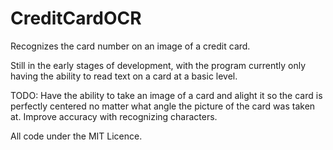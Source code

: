 # CreditCardOCR
Recognizes the card number on an image of a credit card.

Still in the early stages of development, with the program currently only having the ability to read text on a card at a basic level.

TODO:
Have the ability to take an image of a card and alight it so the card is perfectly centered no matter what angle the picture of the card was taken at.
Improve accuracy with recognizing characters.

All code under the MIT Licence.
